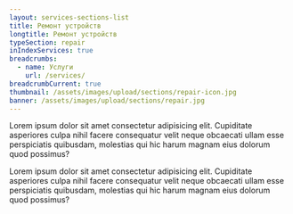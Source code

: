 ```yaml
---
layout: services-sections-list
title: Ремонт устройств
longtitle: Ремонт устройств
typeSection: repair
inIndexServices: true
breadcrumbs:
  - name: Услуги
    url: /services/
breadcrumbCurrent: true
thumbnail: /assets/images/upload/sections/repair-icon.jpg
banner: /assets/images/upload/sections/repair.jpg
---
```

Lorem ipsum dolor sit amet consectetur adipisicing elit. Cupiditate asperiores culpa nihil facere consequatur velit neque obcaecati ullam esse perspiciatis quibusdam, molestias qui hic harum magnam eius dolorum quod possimus?

Lorem ipsum dolor sit amet consectetur adipisicing elit. Cupiditate asperiores culpa nihil facere consequatur velit neque obcaecati ullam esse perspiciatis quibusdam, molestias qui hic harum magnam eius dolorum quod possimus?